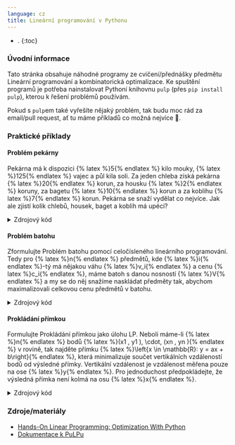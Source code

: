 ```yaml
---
language: cz
title: Lineární programování v Pythonu
---
```



- .
{:toc}

### Úvodní informace
Tato stránka obsahuje náhodné programy ze cvičení/přednášky předmětu Lineární programování a kombinatorická optimalizace. Ke spuštění programů je potřeba nainstalovat Pythoní knihovnu `pulp` (přes `pip install pulp`), kterou k řešení problémů používám.

Pokud s `pulp`em také vyřešíte nějaký problém, tak budu moc rád za email/pull request, ať tu máme příkladů co možná nejvíce 🙂.

### Praktické příklady

#### Problém pekárny
Pekárna má k dispozici {% latex %}5{% endlatex %} kilo mouky, {% latex %}125{% endlatex %} vajec a půl kila soli. Za jeden chleba zı́ská pekárna {% latex %}20{% endlatex %} korun, za housku {% latex %}2{% endlatex %} koruny, za bagetu {% latex %}10{% endlatex %} korun a za koblihu {% latex %}7{% endlatex %} korun. Pekárna se snažı́ vydělat co nejvı́ce. Jak ale zjistı́ kolik chlebů, housek, baget a koblih má upéci?

<details>
	<summary class="code-summary">Zdrojový kód</summary>
	<div markdown="1">
```py
{% include linearni-programovani-v-pythonu/pekarna.py %}```
</div>
</details>

#### Problém batohu
Zformulujte Problém batohu pomocı́ celočı́sleného lineárnı́ho programovánı́. Tedy pro {% latex %}n{% endlatex %} předmětů, kde {% latex %}i{% endlatex %}-tý má nějakou váhu {% latex %}v_i{% endlatex %} a cenu {% latex %}c_i{% endlatex %}, máme batoh s danou nosnostı́ {% latex %}V{% endlatex %} a my se do něj snažı́me naskládat předměty tak, abychom maximalizovali celkovou cenu předmětů v batohu.

<details>
	<summary class="code-summary">Zdrojový kód</summary>
	<div markdown="1">
```py
{% include linearni-programovani-v-pythonu/batoh.py %}```
</div>
</details>

#### Prokládání přímkou

Formulujte Prokládánı́ přı́mkou jako úlohu LP. Neboli máme-li {% latex %}n{% endlatex %} bodů {% latex %}(x1 , y1 ), \cdot, (xn , yn ){% endlatex %} v rovině, tak najděte přı́mku {% latex %}\left\{x \in \mathbb{R}: y = ax + b\right\}{% endlatex %}, která minimalizuje součet vertikálnı́ch vzdálenostı́ bodů od výsledné přı́mky. Vertikálnı́ vzdálenost je vzdálenost měřena pouze na ose {% latex %}y{% endlatex %}. Pro jednoduchost předpokládejte, že výsledná přı́mka nenı́ kolmá na osu {% latex %}x{% endlatex %}.

<details>
	<summary class="code-summary">Zdrojový kód</summary>
	<div markdown="1">
```py
{% include linearni-programovani-v-pythonu/prokladani.py %}```
</div>
</details>


### Zdroje/materiály
- [Hands-On Linear Programming: Optimization With Python](https://realpython.com/linear-programming-python/)
- [Dokumentace k PuLPu](https://coin-or.github.io/pulp/)
